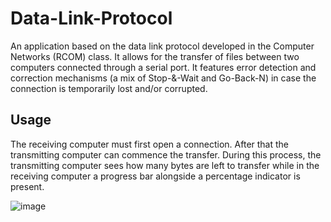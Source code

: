 # Data-Link-Protocol
An application based on the data link protocol developed in the Computer Networks (RCOM) class. It allows for the transfer of files between two computers connected through a serial port. It features error detection and correction mechanisms (a mix of Stop-&-Wait and Go-Back-N) in case the connection is temporarily lost and/or corrupted.

## Usage
The receiving computer must first open a connection. After that the transmitting computer can commence the transfer. During this process, the transmitting computer sees how many bytes are left to transfer while in the receiving computer a progress bar alongside a percentage indicator is present.

![image](https://user-images.githubusercontent.com/32617691/52183960-260f5f80-2805-11e9-8c39-4ea6683af975.png)
